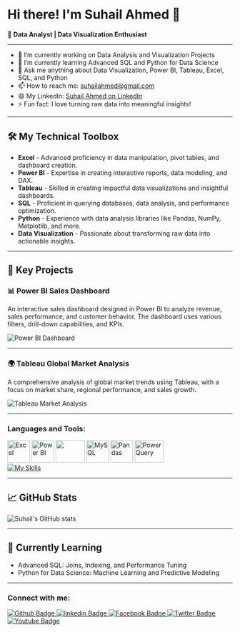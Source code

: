 # Hi there! I'm Suhail Ahmed 👋
🚀 **Data Analyst | Data Visualization Enthusiast**

---

- 🔭 I’m currently working on Data Analysis and Visualization Projects
- 🌱 I’m currently learning Advanced SQL and Python for Data Science
- 💬 Ask me anything about Data Visualization, Power BI, Tableau, Excel, SQL, and Python
- 📫 How to reach me: suhailahmed@gmail.com
- 😄 My LinkedIn: [Suhail Ahmed on LinkedIn](https://www.linkedin.com/in/suhail-ahmed-cs/)
- ⚡ Fun fact: I love turning raw data into meaningful insights!

---

## 🛠️ My Technical Toolbox

- **Excel** - Advanced proficiency in data manipulation, pivot tables, and dashboard creation.
- **Power BI** - Expertise in creating interactive reports, data modeling, and DAX.
- **Tableau** - Skilled in creating impactful data visualizations and insightful dashboards.
- **SQL** - Proficient in querying databases, data analysis, and performance optimization.
- **Python** - Experience with data analysis libraries like Pandas, NumPy, Matplotlib, and more.
- **Data Visualization** - Passionate about transforming raw data into actionable insights.

---

## 🌟 Key Projects

### 📊 Power BI Sales Dashboard
An interactive sales dashboard designed in Power BI to analyze revenue, sales performance, and customer behavior. The dashboard uses various filters, drill-down capabilities, and KPIs.

![Power BI Dashboard](https://github.com/username/project-images/powerbi_dashboard.png)

---

### 🌍 Tableau Global Market Analysis
A comprehensive analysis of global market trends using Tableau, with a focus on market share, regional performance, and sales growth.

![Tableau Market Analysis](https://github.com/username/project-images/tableau_market_analysis.png)


---

### Languages and Tools:
<img src="https://images.freeimages.com/fic/images/icons/2795/office_2013_hd/2000/excel.png" alt="Excel" width="50" height="50"/> <img src="https://upload.wikimedia.org/wikipedia/commons/c/cf/New_Power_BI_Logo.svg" alt="Power BI" width="50" height="50"/> <img src="https://logos-world.net/wp-content/uploads/2021/10/Tableau-Symbol.png" width="65" height="50"/>  <img src="https://upload.wikimedia.org/wikipedia/commons/0/0a/MySQL_textlogo.svg" alt="MySQL" width="50" height="50"/> <img src="https://cdn-icons-png.freepik.com/512/4110/4110554.png" alt="Pandas" width="50" height="50"/> <img src="https://1000logos.net/wp-content/uploads/2022/08/Microsoft-Power-BI-Logo-2013.png" alt="Power Query" width="65" height="50"/>
<br>
[![My Skills](https://skillicons.dev/icons?i=github,git,python,anaconda,gcp,gmail,ai,matlab&perline=6)](https://skillicons.dev)
<br>

---

## 📈 GitHub Stats
![Suhail's GitHub stats](https://github-readme-stats.vercel.app/api?username=suhail57&show_icons=true&theme=radical)

---

## 🌱 Currently Learning
- Advanced SQL: Joins, Indexing, and Performance Tuning
- Python for Data Science: Machine Learning and Predictive Modeling

---

### Connect with me:
<div id="badges">
  <a href="https://github.com/suhail57">
    <img src="https://img.shields.io/badge/Github-white?style=for-the-badge&logo=Github&logoColor=black" alt="Github Badge"/>
  </a>
   <a href="https://www.linkedin.com/in/suhail-ahmed-cs/">
    <img src="https://img.shields.io/badge/linkedin-blue?style=for-the-badge&logo=linkedin&logoColor=white" alt="linkedin Badge"/>
  </a>
     <a href="https://www.facebook.com/suailjatoi11">
    <img src="https://img.shields.io/badge/Facebook-blue?style=for-the-badge&logo=facebook&logoColor=white" alt="Facebook Badge"/>
  </a>

   <a href="https://x.com/SuhailAhmedJat3">
    <img src="https://img.shields.io/badge/Twitter-blue?style=for-the-badge&logo=twitter&logoColor=white" alt="Twitter Badge"/>
  </a>
    <a href="https://youtube.com/@suhailahmedjatoi2360?si=7MK7GU2m7UJMCOyk">
    <img src="https://img.shields.io/badge/YouTube-red?style=for-the-badge&logo=youtube&logoColor=white" alt="Youtube Badge"/>
  </a>
</div>
